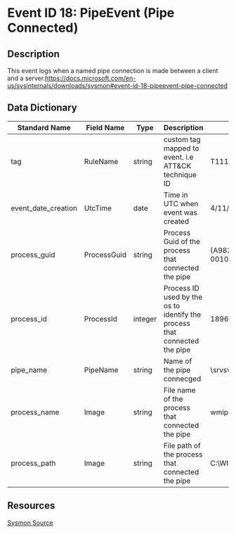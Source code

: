 # Event ID 18: PipeEvent (Pipe Connected)

## Description
This event logs when a named pipe connection is made between a client and a server.https://docs.microsoft.com/en-us/sysinternals/downloads/sysmon#event-id-18-pipeevent-pipe-connected

## Data Dictionary
|Standard Name|Field Name|Type|Description|Sample Value|
|---|---|---|---|---|
|tag|RuleName|string|custom tag mapped to event. i.e ATT&CK technique ID|T1114|
|event_date_creation|UtcTime|date|Time in UTC when event was created|4/11/18 6:28|
|process_guid|ProcessGuid|string|Process Guid of the process that connected the pipe|{A98268C1-959E-5ACD-0000-0010236E0300}|
|process_id|ProcessId|integer|Process ID used by the os to identify the process that connected the pipe|1896|
|pipe_name|PipeName|string|Name of the pipe connecged|\srvsvc|
|process_name|Image|string|File name of the process that connected the pipe|wmiprvse.exe|
|process_path|Image|string|File path of the process that connected the pipe|C:\WINDOWS\system32\wbem\wmiprvse.exe|

## Resources
[Sysmon Source](https://docs.microsoft.com/en-us/sysinternals/downloads/sysmon#event-id-18-pipeevent-pipe-connected)
